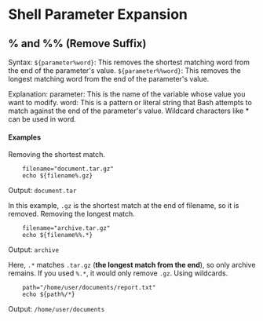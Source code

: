 # Shell Parameter Expansion

## % and %% (Remove Suffix)

Syntax:
`${parameter%word}`: This removes the shortest matching word from the end of the parameter's value.
`${parameter%%word}`: This removes the longest matching word from the end of the parameter's value.

Explanation:
parameter: This is the name of the variable whose value you want to modify.
word: This is a pattern or literal string that Bash attempts to match against the end of the parameter's value. Wildcard characters like * can be used in word.


#### Examples

Removing the shortest match.

```
    filename="document.tar.gz"
    echo ${filename%.gz}
```

Output: `document.tar`

In this example, `.gz` is the shortest match at the end of filename, so it is removed. Removing the longest match.

```
    filename="archive.tar.gz"
    echo ${filename%%.*}
```		
Output: `archive`

Here, `.*` matches `.tar.gz` (**the longest match from the end**), so only archive remains. If you used `%.*`, it would only remove `.gz`. Using wildcards.

```
    path="/home/user/documents/report.txt"
    echo ${path%/*}
```		

Output: `/home/user/documents`